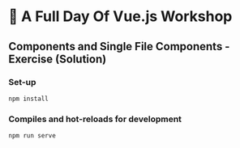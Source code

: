 # 💪 A Full Day Of Vue.js Workshop

## Components and Single File Components - Exercise (Solution)

### Set-up

```
npm install
```

### Compiles and hot-reloads for development
```
npm run serve
```
